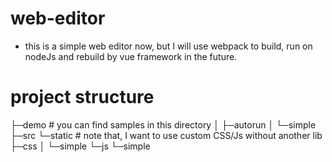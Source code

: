 # web-editor
- this is a simple web editor now, but I will use webpack to build, run on nodeJs and rebuild by vue framework in the future.

# project structure
├─demo                  # you can find samples in this directory
│  ├─autorun
│  └─simple
├─src
└─static                # note that, I want to use custom CSS/Js without another lib
    ├─css
    │  └─simple
    └─js
       └─simple
